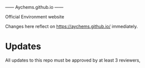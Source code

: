 —— Aychems.github.io ——

Official Environment website

Changes here reflect on https://aychems.github.io/ immediately.

Updates
============

All updates to this repo must be approved by at least 3 reviewers,
